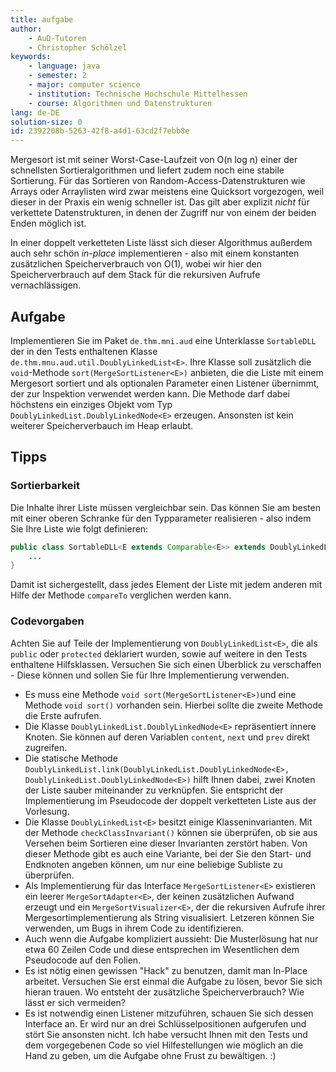 ```yaml
---
title: aufgabe
author:
    - AuD-Tutoren
    - Christopher Schölzel
keywords:
    - language: java
    - semester: 2
    - major: computer science
    - institution: Technische Hochschule Mittelhessen
    - course: Algorithmen und Datenstrukturen
lang: de-DE
solution-size: 0
id: 2392208b-5263-42f8-a4d1-63cd2f7ebb8e
---
```


Mergesort ist mit seiner Worst-Case-Laufzeit von O(n log n) einer der schnellsten Sortieralgorithmen und liefert zudem noch eine stabile Sortierung.
Für das Sortieren von Random-Access-Datenstrukturen wie Arrays oder Arraylisten wird zwar meistens eine Quicksort vorgezogen, weil dieser in der Praxis ein wenig schneller ist.
Das gilt aber explizit *nicht* für verkettete Datenstrukturen, in denen der Zugriff nur von einem der beiden Enden möglich ist.

In einer doppelt verketteten Liste lässt sich dieser Algorithmus außerdem auch sehr schön *in-place* implementieren - also mit einem konstanten zusätzlichen Speicherverbrauch von O(1), wobei wir hier den Speicherverbrauch auf dem Stack für die rekursiven Aufrufe vernachlässigen.

## Aufgabe

Implementieren Sie im Paket `de.thm.mni.aud` eine Unterklasse `SortableDLL` der in den Tests enthaltenen Klasse `de.thm.mnu.aud.util.DoublyLinkedList<E>`.
Ihre Klasse soll zusätzlich die `void`-Methode `sort(MergeSortListener<E>)` anbieten, die die Liste mit einem Mergesort sortiert und als optionalen Parameter einen Listener übernimmt, der zur Inspektion verwendet werden kann.
Die Methode darf dabei höchstens ein einziges Objekt vom Typ `DoublyLinkedList.DoublyLinkedNode<E>` erzeugen.
Ansonsten ist kein weiterer Speicherverbauch im Heap erlaubt.

## Tipps

### Sortierbarkeit

Die Inhalte ihrer Liste müssen vergleichbar sein.
Das können Sie am besten mit einer oberen Schranke für den Typparameter realisieren - also indem Sie Ihre Liste wie folgt definieren:

```java
public class SortableDLL<E extends Comparable<E>> extends DoublyLinkedList<E> {
    ...
}
```

Damit ist sichergestellt, dass jedes Element der Liste mit jedem anderen mit Hilfe der Methode `compareTo` verglichen werden kann.

### Codevorgaben

Achten Sie auf Teile der Implementierung von `DoublyLinkedList<E>`, die als `public` oder `protected` deklariert wurden, sowie auf weitere in den Tests enthaltene Hilfsklassen.
Versuchen Sie sich einen Überblick zu verschaffen - Diese können und sollen Sie für Ihre Implementierung verwenden.

* Es muss eine Methode `void sort(MergeSortListener<E>)`und eine Methode `void sort()` vorhanden sein. Hierbei sollte die zweite Methode die Erste aufrufen.
* Die Klasse `DoublyLinkedList.DoublyLinkedNode<E>` repräsentiert innere Knoten.
    Sie können auf deren Variablen `content`, `next` und `prev` direkt zugreifen.
* Die statische Methode `DoublyLinkedList.link(DoublyLinkedList.DoublyLinkedNode<E>, DoublyLinkedList.DoublyLinkedNode<E>)` hilft Ihnen dabei, zwei Knoten der Liste sauber miteinander zu verknüpfen.
    Sie entspricht der Implementierung im Pseudocode der doppelt verketteten Liste aus der Vorlesung.
* Die Klasse `DoublyLinkedList<E>` besitzt einige Klasseninvarianten.
    Mit der Methode `checkClassInvariant()` können sie überprüfen, ob sie aus Versehen beim Sortieren eine dieser Invarianten zerstört haben.
    Von dieser Methode gibt es auch eine Variante, bei der Sie den Start- und Endknoten angeben können, um nur eine beliebige Subliste zu überprüfen.
* Als Implementierung für das Interface `MergeSortListener<E>` existieren ein leerer `MergeSortAdapter<E>`, der keinen zusätzlichen Aufwand erzeugt und ein `MergeSortVisualizer<E>`, der die rekursiven Aufrufe ihrer Mergesortimplementierung als String visualisiert.
    Letzeren können Sie verwenden, um Bugs in ihrem Code zu identifizieren.
* Auch wenn die Aufgabe kompliziert aussieht: Die Musterlösung hat nur etwa 60 Zeilen Code und diese entsprechen im Wesentlichen dem Pseudocode auf den Folien.
* Es ist nötig einen gewissen "Hack" zu benutzen, damit man In-Place arbeitet. Versuchen Sie erst einmal die Aufgabe zu lösen, bevor Sie sich hieran trauen. Wo entsteht der zusätzliche Speicherverbrauch? Wie lässt er sich vermeiden?
* Es ist notwendig einen Listener mitzuführen, schauen Sie sich dessen Interface an. Er wird nur an drei Schlüsselpositionen aufgerufen und stört Sie ansonsten nicht. 
    Ich habe versucht Ihnen mit den Tests und dem vorgegebenen Code so viel Hilfestellungen wie möglich an die Hand zu geben, um die Aufgabe ohne Frust zu bewältigen. :)